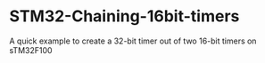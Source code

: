 # STM32-Chaining-16bit-timers

A quick example to create a 32-bit timer out of two 16-bit timers on sTM32F100
